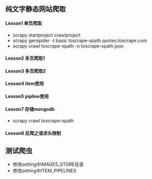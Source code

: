 ## 纯文字静态网站爬取  
#### Lesson1 单页爬取
- scrapy startproject crawlproject
- scrapy genspider -t basic toscrape-xpath quotes.toscrape.com
- scrapy crawl toscrape-xpath -o toscrape-xpath.json
#### Lesson2 多页爬取1
#### Lesson3 多页爬取2
#### Lesson4 item使用
#### Lesson5 pipline使用
#### Lesson7 存储mongodb
- scrapy crawl toscrape-xpath

#### Lesson8 反爬之请求头限制


## 测试爬虫

- 修改setting中IMAGES_STORE目录
- 修改setting中ITEM_PIPELINES

